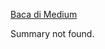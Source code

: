 <!--START_SECTION:medium-->
[Baca di Medium](https://medium.com/@dikaelsaputra/ekosistem-hadoop-pig-dan-hive-43b48d369828?source=rss-272e0aace4a6------2)

Summary not found.
<!--END_SECTION:medium-->